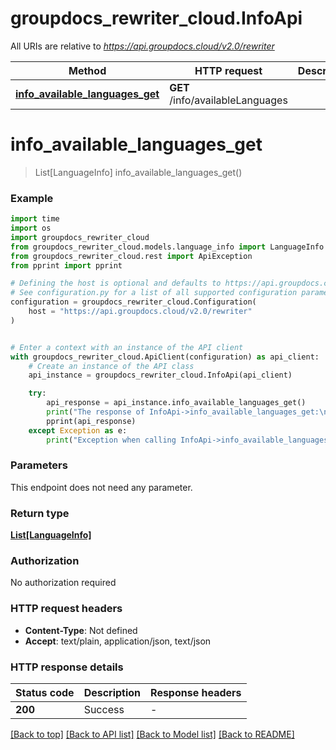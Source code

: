 # groupdocs_rewriter_cloud.InfoApi

All URIs are relative to *https://api.groupdocs.cloud/v2.0/rewriter*

Method | HTTP request | Description
------------- | ------------- | -------------
[**info_available_languages_get**](InfoApi.md#info_available_languages_get) | **GET** /info/availableLanguages | 


# **info_available_languages_get**
> List[LanguageInfo] info_available_languages_get()



### Example

```python
import time
import os
import groupdocs_rewriter_cloud
from groupdocs_rewriter_cloud.models.language_info import LanguageInfo
from groupdocs_rewriter_cloud.rest import ApiException
from pprint import pprint

# Defining the host is optional and defaults to https://api.groupdocs.cloud/v2.0/rewriter
# See configuration.py for a list of all supported configuration parameters.
configuration = groupdocs_rewriter_cloud.Configuration(
    host = "https://api.groupdocs.cloud/v2.0/rewriter"
)


# Enter a context with an instance of the API client
with groupdocs_rewriter_cloud.ApiClient(configuration) as api_client:
    # Create an instance of the API class
    api_instance = groupdocs_rewriter_cloud.InfoApi(api_client)

    try:
        api_response = api_instance.info_available_languages_get()
        print("The response of InfoApi->info_available_languages_get:\n")
        pprint(api_response)
    except Exception as e:
        print("Exception when calling InfoApi->info_available_languages_get: %s\n" % e)
```


### Parameters
This endpoint does not need any parameter.

### Return type

[**List[LanguageInfo]**](LanguageInfo.md)

### Authorization

No authorization required

### HTTP request headers

 - **Content-Type**: Not defined
 - **Accept**: text/plain, application/json, text/json

### HTTP response details
| Status code | Description | Response headers |
|-------------|-------------|------------------|
**200** | Success |  -  |

[[Back to top]](#) [[Back to API list]](../README.md#documentation-for-api-endpoints) [[Back to Model list]](../README.md#documentation-for-models) [[Back to README]](../README.md)


